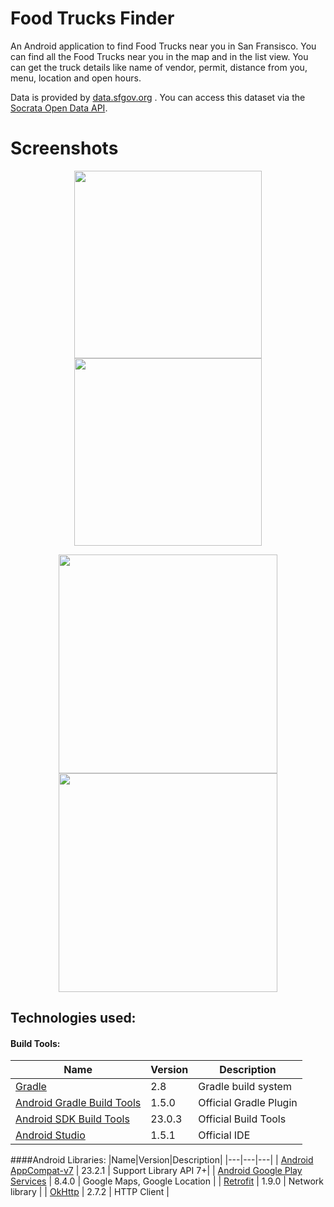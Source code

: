 # Food Trucks Finder

An Android application to find Food Trucks near you in San Fransisco. You can find all the Food Trucks near you in the map and in the list view. You can get the truck details like name of vendor, permit, distance from you, menu, location and open hours.

Data is provided by [data.sfgov.org](data.sfgov.org) . You can access this dataset via the [Socrata Open Data API](https://dev.socrata.com/).

# Screenshots
<p align="center">
  <img src="https://raw.github.com/ayushkedia123/sf-food-truck-finder/master/screenshots/splash.png" width="300"/>
  <img src="https://raw.github.com/ayushkedia123/sf-food-truck-finder/master/screenshots/map_foodtrucks.png" width="300"/>
</p>
<p align="center">
  <img src="https://raw.github.com/ayushkedia123/sf-food-truck-finder/master/screenshots/list_foodtrucks.png" width="350"/>
  <img src="https://raw.github.com/ayushkedia123/sf-food-truck-finder/master/screenshots/foodtruckdetails.png" width="350"/>
</p>

## Technologies used:
#### Build Tools:
|Name|Version|Description|
|---|---|---|
| [Gradle](http://gradle.org/docs/current/release-notes) | 2.8 | Gradle build system |
| [Android Gradle Build Tools](http://tools.android.com/tech-docs/new-build-system) | 1.5.0 | Official Gradle Plugin |
| [Android SDK Build Tools](http://developer.android.com/tools/revisions/build-tools.html) | 23.0.3 | Official Build Tools |
| [Android Studio](http://tools.android.com/recent) | 1.5.1 | Official IDE |

####Android Libraries:
|Name|Version|Description|
|---|---|---|
| [Android AppCompat-v7](http://developer.android.com/tools/support-library/features.html#v7-appcompat) | 23.2.1 | Support Library API 7+|
| [Android Google Play Services](https://developer.android.com/google/play-services/index.html) | 8.4.0 | Google Maps, Google Location |
| [Retrofit](http://square.github.io/retrofit/) | 1.9.0 | Network library |
| [OkHttp](http://square.github.io/okhttp//) | 2.7.2 | HTTP Client |